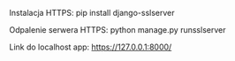 Instalacja HTTPS:
pip install django-sslserver

Odpalenie serwera HTTPS:
python manage.py runsslserver

Link do localhost app: 
https://127.0.0.1:8000/
